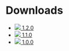 # Downloads

* <a href="blah"><img src="https://raw.githubusercontent.com/alejandroliu/bad-plugins/master/Media/download-icon.png"/> 1.2.0</a>
* <a href="blah"><img src="https://raw.githubusercontent.com/alejandroliu/bad-plugins/master/Media/download-icon.png"/> 1.1.0</a>
* <a href="blah"><img src="https://raw.githubusercontent.com/alejandroliu/bad-plugins/master/Media/download-icon.png"/> 1.0.0</a>
